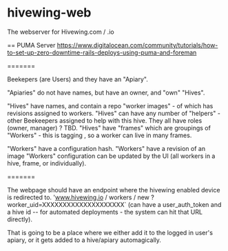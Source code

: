 hivewing-web
============

The webserver for Hivewing.com / .io

== PUMA Server
https://www.digitalocean.com/community/tutorials/how-to-set-up-zero-downtime-rails-deploys-using-puma-and-foreman

=======

Beekepers (are Users)  and they have an "Apiary".

"Apiaries" do not have names, but have an owner, and "own" "Hives".

"Hives" have names, and contain a repo "worker images" - of which has revisions assigned to workers.
"Hives" can have any number of "helpers" - other Beekeepers assigned to help with this hive. They all have roles (owner, manager) ? TBD.
"Hives" have "frames" which are groupings of "Workers"  - this is tagging , so a worker can live in many frames.

"Workers" have a configuration hash.
"Workers" have a revision of an image
"Workers" configuration can be updated by the UI (all workers in a hive, frame, or individually).

=======

The webpage should have an endpoint where the hivewing enabled device is redirected to.
'www.hivewing.io / workers / new ? worker_uid=XXXXXXXXXXXXXXXXXXXX`
(can have a user_auth_token and a hive id -- for automated deployments - the system can hit that URL directly).

That is going to be a place where we either add it to the logged in user's apiary, or it gets added to a hive/apiary automagically.
